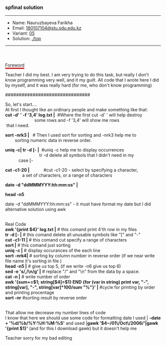 ### spfinal solution

***
* Name: Nauruzbayeva Farikha
* Email: 180107104@stu.sdu.edu.kz
* Variant: [05](../variants/variant05.md)
* Solution: [./top](./top)
***



<p>&nbsp;</p>
<h3 style="text-align: center; color: #3f7320;"></h3>
<p><span style="border-bottom: 4px solid #c82828;">Foreword</span></p>
<p>Teacher I did my best. I am very trying to do this task, but really I don't know programming very well, and it my guilt. All code that I wrote here I did by myself, and it was really hard (for me, who don't know programming)</p>
<p></p>
<p>###############################</p>
<p>So, let's start....<br />At first I thought like an ordinary people and make something like that:<br /><strong>cut -d' ' -f '3,4' log.txt |</strong>&nbsp; #Where the first cut -d' ' will help destroy&nbsp; &nbsp; &nbsp; &nbsp; &nbsp; &nbsp; &nbsp; &nbsp; &nbsp; &nbsp; &nbsp; &nbsp; &nbsp; &nbsp; &nbsp; &nbsp; &nbsp; &nbsp; &nbsp; &nbsp; some rows and -f '3,4' will show me rows&nbsp; &nbsp; &nbsp; &nbsp; &nbsp; &nbsp; &nbsp; &nbsp; &nbsp; &nbsp; &nbsp; &nbsp; &nbsp; &nbsp; &nbsp; &nbsp;that I need.</p>
<p><strong>sort -nrk3 |&nbsp;</strong> &nbsp;#&nbsp;Then I used sort for sorting and -nrk3 help me to&nbsp; &nbsp; &nbsp; &nbsp; &nbsp; &nbsp; &nbsp; &nbsp; &nbsp; &nbsp; &nbsp; &nbsp; &nbsp; &nbsp; sorting numeric data in reverse order.</p>
<p><strong>uniq -c| tr -d [- |</strong>&nbsp; #uniq -c help me to display occurrences<br />&nbsp; &nbsp; &nbsp; &nbsp; &nbsp; &nbsp; &nbsp; &nbsp; &nbsp; &nbsp; &nbsp; &nbsp; &nbsp; &nbsp; tr -d delete all symbols that I didn't need in my&nbsp; &nbsp; &nbsp; &nbsp; &nbsp; &nbsp; &nbsp; &nbsp; &nbsp; &nbsp; &nbsp; &nbsp; &nbsp; &nbsp; &nbsp; &nbsp; &nbsp;case [-</p>
<p><strong>cut -c1-20 |&nbsp; &nbsp;</strong> &nbsp; &nbsp; &nbsp; &nbsp; #cut -c1-20 - select by specifying a character,&nbsp; &nbsp; &nbsp; &nbsp; &nbsp; &nbsp; &nbsp; &nbsp; &nbsp; &nbsp; &nbsp; &nbsp; &nbsp; &nbsp; &nbsp; &nbsp; a set of characters, or a range of characters</p>
<p><strong>date -d "ddMMMYYY:hh:mm:ss" |</strong></p>
<p><strong>head -n5</strong></p>
<p>date -d "ddMMMYYY:hh:mm:ss" - it must have format my date but I did alternative solution using awk</p>
<p><br />Real Code<br /><strong>awk '{print $4}' log.txt |</strong> # this comand print 4'th row in my files <br /><strong>tr -d [- |</strong> # this comand delete all unusable symbols like "[" and "-"<br /><strong>cut -c1-11 |</strong> # this comand cut specify a range of characters <br /><strong>sort |</strong> # this comand just sorting<br /><strong>uniq -c |</strong> # display occurances of the each line<br /><strong>sort -nrk4|</strong> # sorting by column number in reverse order (if we near write file name it's sorting in file )<br /><strong>head -n5 |</strong> # give us top 5, (if we write -n6 give us top 6) <br /><strong>sed -e 's/,/\n/g' |</strong> # replace "/" and "\n" from the data by a space.<br /><strong>cat -n |</strong> # write number of order<br /><strong>awk '{sum+=$1; string[$4]=$1} END {for (var in string) print var, "-", string[var], "-", string[var]*100/sum "%"}' |</strong> #cycle for printing by order and printing procentage<br /><strong>sort -nr</strong> #sorting result by reverse order</p>
<p><br />That allow me decrease my number lines of code <br />I know that here we should use some code for formatting date  I used | <strong> -date + '%d/%b/%Y:%H:%M:%S'</strong> and used |<strong>gawk '$4~/01\/Oct\/2006/'|gawk '{print $1}'</strong> (and for this I download gawk) but it doesn't help me</p>
<p> Teacher sorry for my bad editing </p>










